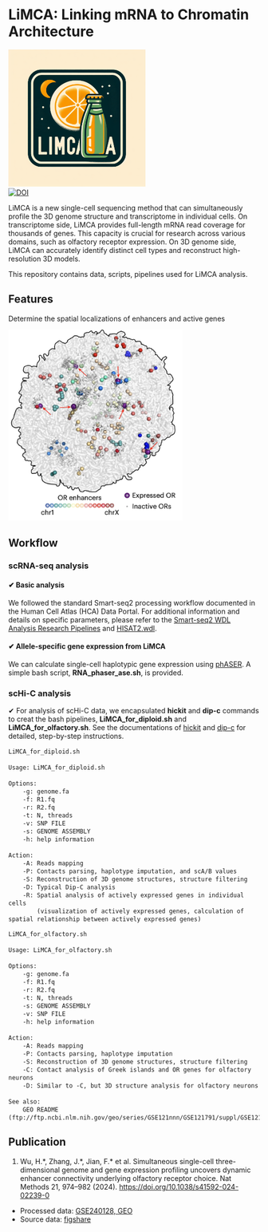# LiMCA: **L**inking **m**RNA to **C**hromatin **A**rchitecture

<img src="images/limca.png" width="275"/><br>
[![DOI](https://zenodo.org/badge/178608195.svg)](https://doi.org/10.5281/zenodo.10862950)

LiMCA is a new single-cell sequencing method that can simultaneously profile the 3D genome structure and transcriptome in individual cells. On transcriptome side, LiMCA provides full-length mRNA read coverage for thousands of genes. This capacity is crucial for research across various domains, such as olfactory receptor expression. On 3D genome side, LiMCA can accurately identify distinct cell types and reconstruct high-resolution 3D models.

This repository contains data, scripts, pipelines used for LiMCA analysis.

## Features 

Determine the spatial localizations of enhancers and active genes

<img src="images/olfactory_nucleus.png" width="350"/><br>


## Workflow

### scRNA-seq analysis 

#### &#x2714; Basic analysis

We followed the standard Smart-seq2 processing workflow documented in the Human Cell Atlas (HCA) Data Portal. For additional information and details on specific parameters, please refer to the [Smart-seq2 WDL Analysis Research Pipelines](https://broadinstitute.github.io/warp/docs/Pipelines/Smart-seq2_Single_Sample_Pipeline/README) and [HISAT2.wdl](https://github.com/HumanCellAtlas/skylab/blob/master/library/tasks/HISAT2.wdl). 

#### &#x2714; Allele-specific gene expression from LiMCA 

We can calculate single-cell haplotypic gene expression using [phASER](https://github.com/secastel/phaser). A simple bash script, **RNA_phaser_ase.sh**, is provided.

### scHi-C analysis

&#x2714; For analysis of scHi-C data, we encapsulated **hickit** and **dip-c** commands to creat the bash pipelines, **LiMCA_for_diploid.sh** and **LiMCA_for_olfactory.sh**. See the documentations of [hickit](https://github.com/lh3/hickit) and [dip-c](https://github.com/tanlongzhi/dip-c) for detailed, step-by-step instructions.

```
LiMCA_for_diploid.sh

Usage: LiMCA_for_diploid.sh

Options:
    -g: genome.fa
    -f: R1.fq
    -r: R2.fq
    -t: N, threads
    -v: SNP FILE
    -s: GENOME ASSEMBLY
    -h: help information

Action:
    -A: Reads mapping
    -P: Contacts parsing, haplotype imputation, and scA/B values
    -S: Reconstruction of 3D genome structures, structure filtering
    -D: Typical Dip-C analysis
    -R: Spatial analysis of actively expressed genes in individual cells
        (visualization of actively expressed genes, calculation of spatial relationship between actively expressed genes)
```


```
LiMCA_for_olfactory.sh

Usage: LiMCA_for_olfactory.sh

Options:
    -g: genome.fa
    -f: R1.fq
    -r: R2.fq
    -t: N, threads
    -s: GENOME ASSEMBLY
    -v: SNP FILE
    -h: help information

Action:
    -A: Reads mapping
    -P: Contacts parsing, haplotype imputation
    -S: Reconstruction of 3D genome structures, structure filtering
    -C: Contact analysis of Greek islands and OR genes for olfactory neurons
    -D: Similar to -C, but 3D structure analysis for olfactory neurons

See also:
    GEO README (ftp://ftp.ncbi.nlm.nih.gov/geo/series/GSE121nnn/GSE121791/suppl/GSE121791%5F00README%2Emd%2Etxt)
```

## Publication 

1. Wu, H.\*, Zhang, J.\*, Jian, F.\* et al. Simultaneous single-cell three-dimensional genome and gene expression profiling uncovers dynamic enhancer connectivity underlying olfactory receptor choice. Nat Methods 21, 974–982 (2024). https://doi.org/10.1038/s41592-024-02239-0

* Processed data: [GSE240128, GEO](https://www.ncbi.nlm.nih.gov/geo/query/acc.cgi?acc=GSE240128)
* Source data: [figshare](https://doi.org/10.6084/m9.figshare.24547162.v4)


